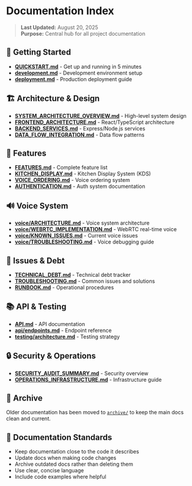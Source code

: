 # Documentation Index

> **Last Updated:** August 20, 2025  
> **Purpose:** Central hub for all project documentation

## 🚀 Getting Started

- [**QUICKSTART.md**](./QUICKSTART.md) - Get up and running in 5 minutes
- [**development.md**](./development.md) - Development environment setup
- [**deployment.md**](./deployment.md) - Production deployment guide

## 🏗️ Architecture & Design

- [**SYSTEM_ARCHITECTURE_OVERVIEW.md**](./SYSTEM_ARCHITECTURE_OVERVIEW.md) - High-level system design
- [**FRONTEND_ARCHITECTURE.md**](./FRONTEND_ARCHITECTURE.md) - React/TypeScript architecture
- [**BACKEND_SERVICES.md**](./BACKEND_SERVICES.md) - Express/Node.js services
- [**DATA_FLOW_INTEGRATION.md**](./DATA_FLOW_INTEGRATION.md) - Data flow patterns

## 🎯 Features

- [**FEATURES.md**](./FEATURES.md) - Complete feature list
- [**KITCHEN_DISPLAY.md**](./KITCHEN_DISPLAY.md) - Kitchen Display System (KDS)
- [**VOICE_ORDERING.md**](./VOICE_ORDERING.md) - Voice ordering system
- [**AUTHENTICATION.md**](./AUTHENTICATION.md) - Auth system documentation

## 🔊 Voice System

- [**voice/ARCHITECTURE.md**](./voice/ARCHITECTURE.md) - Voice system architecture
- [**voice/WEBRTC_IMPLEMENTATION.md**](./voice/WEBRTC_IMPLEMENTATION.md) - WebRTC real-time voice
- [**voice/KNOWN_ISSUES.md**](./voice/KNOWN_ISSUES.md) - Current voice issues
- [**voice/TROUBLESHOOTING.md**](./voice/TROUBLESHOOTING.md) - Voice debugging guide

## 🐛 Issues & Debt

- [**TECHNICAL_DEBT.md**](./TECHNICAL_DEBT.md) - Technical debt tracker
- [**TROUBLESHOOTING.md**](./TROUBLESHOOTING.md) - Common issues and solutions
- [**RUNBOOK.md**](./RUNBOOK.md) - Operational procedures

## 📚 API & Testing

- [**API.md**](./API.md) - API documentation
- [**api/endpoints.md**](./api/endpoints.md) - Endpoint reference
- [**testing/architecture.md**](./testing/architecture.md) - Testing strategy

## 🔒 Security & Operations

- [**SECURITY_AUDIT_SUMMARY.md**](./SECURITY_AUDIT_SUMMARY.md) - Security overview
- [**OPERATIONS_INFRASTRUCTURE.md**](./OPERATIONS_INFRASTRUCTURE.md) - Infrastructure guide

## 📁 Archive

Older documentation has been moved to [`archive/`](./archive/) to keep the main docs clean and current.

## 📝 Documentation Standards

- Keep documentation close to the code it describes
- Update docs when making code changes
- Archive outdated docs rather than deleting them
- Use clear, concise language
- Include code examples where helpful